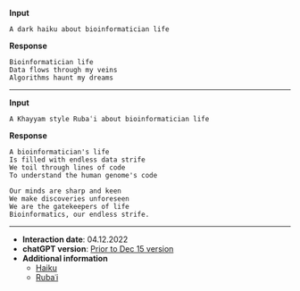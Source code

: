 **Input**

```
A dark haiku about bioinformatician life
```

**Response**

```
Bioinformatician life
Data flows through my veins
Algorithms haunt my dreams
```

--- 

**Input**

```
A Khayyam style Rubaʿi about bioinformatician life
```

**Response**

```
A bioinformatician's life
Is filled with endless data strife
We toil through lines of code
To understand the human genome's code

Our minds are sharp and keen
We make discoveries unforeseen
We are the gatekeepers of life
Bioinformatics, our endless strife.
```

--- 

- **Interaction date**: 04.12.2022
- **chatGPT version**: [Prior to Dec 15 version](https://help.openai.com/en/articles/6825453-chatgpt-release-notes)
- **Additional information**
  - [Haiku](https://en.wikipedia.org/wiki/Haiku)
  - [Rubaʿi](https://en.wikipedia.org/wiki/Ruba%CA%BFi) 

